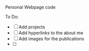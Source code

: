 Personal Webpage code


To Do: 
- [ ] Add projects
- [ ] Add hyperlinks to the about me
- [ ] Add images for the publications
- [ ] 